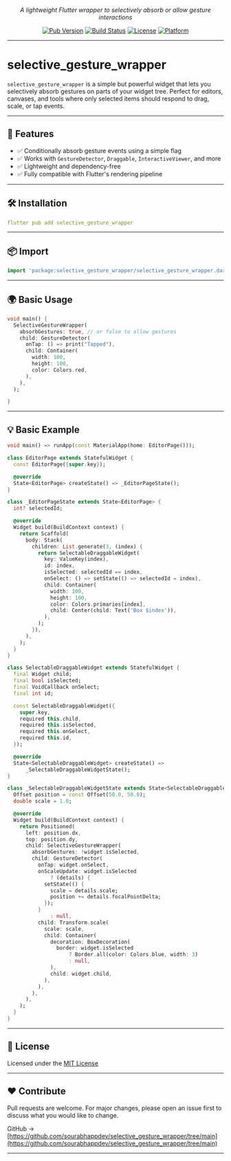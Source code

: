 <p align="center">
	<i>A lightweight Flutter wrapper to selectively absorb or allow gesture interactions</i>
</p>
<p align="center">
	<a href="https://pub.dev/packages/selective_gesture_wrapper" target="_blank"><img src="https://img.shields.io/pub/v/selective_gesture_wrapper.svg" alt="Pub Version"></a>
	<a href="https://github.com/sourabhappdev/selective_gesture_wrapper/actions" target="_blank"><img src="https://github.com/sourabhappdev/selective_gesture_wrapper/workflows/build/badge.svg" alt="Build Status"></a>
	<a href="https://opensource.org/licenses/MIT" target="_blank"><img src="https://img.shields.io/badge/license-MIT-purple.svg" alt="License"></a>
	<a href="https://flutter.dev" target="_blank"><img src="https://img.shields.io/badge/platform-flutter-ff69b4.svg" alt="Platform"></a>
</p>

---

# selective_gesture_wrapper

`selective_gesture_wrapper` is a simple but powerful widget that lets you selectively absorb gestures on parts of your widget tree. Perfect for editors, canvases, and tools where only selected items should respond to drag, scale, or tap events.

---

## 🚀 Features

- ✅ Conditionally absorb gesture events using a simple flag
- ✅ Works with `GestureDetector`, `Draggable`, `InteractiveViewer`, and more
- ✅ Lightweight and dependency-free
- ✅ Fully compatible with Flutter's rendering pipeline

---

## 🛠 Installation

```yaml
flutter pub add selective_gesture_wrapper
```

---

## 📦 Import

```dart
import 'package:selective_gesture_wrapper/selective_gesture_wrapper.dart';
```

---

## 🌍 Basic Usage

```dart
void main() {
  SelectiveGestureWrapper(
    absorbGestures: true, // or false to allow gestures
    child: GestureDetector(
      onTap: () => print("Tapped"),
      child: Container(
        width: 100,
        height: 100,
        color: Colors.red,
      ),
    ),
  );

}
```

---

## 💡 Basic Example

```dart
void main() => runApp(const MaterialApp(home: EditorPage()));

class EditorPage extends StatefulWidget {
  const EditorPage({super.key});

  @override
  State<EditorPage> createState() => _EditorPageState();
}

class _EditorPageState extends State<EditorPage> {
  int? selectedId;

  @override
  Widget build(BuildContext context) {
    return Scaffold(
      body: Stack(
        children: List.generate(3, (index) {
          return SelectableDraggableWidget(
            key: ValueKey(index),
            id: index,
            isSelected: selectedId == index,
            onSelect: () => setState(() => selectedId = index),
            child: Container(
              width: 100,
              height: 100,
              color: Colors.primaries[index],
              child: Center(child: Text('Box $index')),
            ),
          );
        }),
      ),
    );
  }
}

class SelectableDraggableWidget extends StatefulWidget {
  final Widget child;
  final bool isSelected;
  final VoidCallback onSelect;
  final int id;

  const SelectableDraggableWidget({
    super.key,
    required this.child,
    required this.isSelected,
    required this.onSelect,
    required this.id,
  });

  @override
  State<SelectableDraggableWidget> createState() =>
      _SelectableDraggableWidgetState();
}

class _SelectableDraggableWidgetState extends State<SelectableDraggableWidget> {
  Offset position = const Offset(50.0, 50.0);
  double scale = 1.0;

  @override
  Widget build(BuildContext context) {
    return Positioned(
      left: position.dx,
      top: position.dy,
      child: SelectiveGestureWrapper(
        absorbGestures: !widget.isSelected,
        child: GestureDetector(
          onTap: widget.onSelect,
          onScaleUpdate: widget.isSelected
              ? (details) {
            setState(() {
              scale = details.scale;
              position += details.focalPointDelta;
            });
          }
              : null,
          child: Transform.scale(
            scale: scale,
            child: Container(
              decoration: BoxDecoration(
                border: widget.isSelected
                    ? Border.all(color: Colors.blue, width: 3)
                    : null,
              ),
              child: widget.child,
            ),
          ),
        ),
      ),
    );
  }
}

```

---

## 📃 License

Licensed under the [MIT License](https://opensource.org/licenses/MIT)

---

## ❤️ Contribute

Pull requests are welcome. For major changes, please open an issue first to discuss what you would like to change.

GitHub → [https://github.com/sourabhappdev/selective_gesture_wrapper/tree/main](https://github.com/sourabhappdev/selective_gesture_wrapper/tree/main)

---